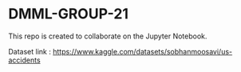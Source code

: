 # DMML-GROUP-21
This repo is created to collaborate on the Jupyter Notebook.

Dataset link :
https://www.kaggle.com/datasets/sobhanmoosavi/us-accidents
